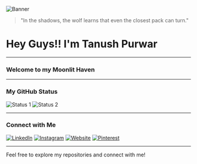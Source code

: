 
![Banner](https://via.placeholder.com/810x240)

> "In the shadows, the wolf learns that even the closest pack can turn."

# Hey Guys!! I'm Tanush Purwar

---

### Welcome to my Moonlit Haven

---

### My GitHub Status
![Status 1](https://via.placeholder.com/282x118) ![Status 2](https://via.placeholder.com/299x118)

---

### Connect with Me

[![LinkedIn](https://via.placeholder.com/15/0076B2/FFFFFF?text=+)](https://www.linkedin.com/in/yourprofile) 
[![Instagram](https://via.placeholder.com/15/FFDD55/FFFFFF?text=+)](https://www.instagram.com/yourprofile) 
[![Website](https://via.placeholder.com/15/FFFFFF/000000?text=+)](https://yourwebsite.com) 
[![Pinterest](https://via.placeholder.com/15/CB1F27/FFFFFF?text=+)](https://www.pinterest.com/yourprofile)

---

Feel free to explore my repositories and connect with me!
